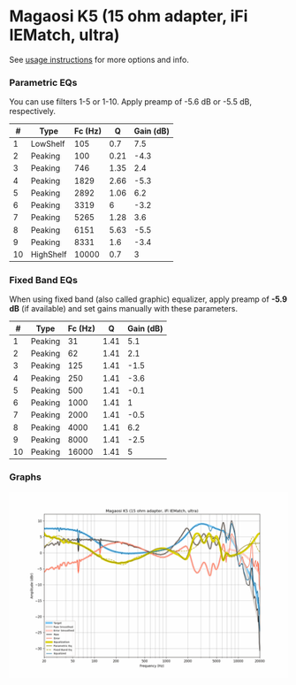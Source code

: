 # Magaosi K5 (15 ohm adapter, iFi IEMatch, ultra)
See [usage instructions](https://github.com/jaakkopasanen/AutoEq#usage) for more options and info.

### Parametric EQs
You can use filters 1-5 or 1-10. Apply preamp of -5.6 dB or -5.5 dB, respectively.

|   # | Type      |   Fc (Hz) |    Q |   Gain (dB) |
|-----|-----------|-----------|------|-------------|
|   1 | LowShelf  |       105 | 0.7  |         7.5 |
|   2 | Peaking   |       100 | 0.21 |        -4.3 |
|   3 | Peaking   |       746 | 1.35 |         2.4 |
|   4 | Peaking   |      1829 | 2.66 |        -5.3 |
|   5 | Peaking   |      2892 | 1.06 |         6.2 |
|   6 | Peaking   |      3319 | 6    |        -3.2 |
|   7 | Peaking   |      5265 | 1.28 |         3.6 |
|   8 | Peaking   |      6151 | 5.63 |        -5.5 |
|   9 | Peaking   |      8331 | 1.6  |        -3.4 |
|  10 | HighShelf |     10000 | 0.7  |         3   |

### Fixed Band EQs
When using fixed band (also called graphic) equalizer, apply preamp of **-5.9 dB** (if available) and set gains manually with these parameters.

|   # | Type    |   Fc (Hz) |    Q |   Gain (dB) |
|-----|---------|-----------|------|-------------|
|   1 | Peaking |        31 | 1.41 |         5.1 |
|   2 | Peaking |        62 | 1.41 |         2.1 |
|   3 | Peaking |       125 | 1.41 |        -1.5 |
|   4 | Peaking |       250 | 1.41 |        -3.6 |
|   5 | Peaking |       500 | 1.41 |        -0.1 |
|   6 | Peaking |      1000 | 1.41 |         1   |
|   7 | Peaking |      2000 | 1.41 |        -0.5 |
|   8 | Peaking |      4000 | 1.41 |         6.2 |
|   9 | Peaking |      8000 | 1.41 |        -2.5 |
|  10 | Peaking |     16000 | 1.41 |         5   |

### Graphs
![](./Magaosi%20K5%20(15%20ohm%20adapter,%20iFi%20IEMatch,%20ultra).png)
